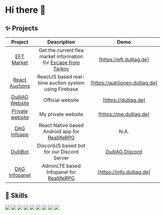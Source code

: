 # Hi there 👋

<!-- [![trophy](https://github-profile-trophy.vercel.app/?username=tklein1801&theme=flat&column=6&margin-w=15&margin-h=15)](https://github.com/ryo-ma/github-profile-trophy) -->

## :sparkles: Projects

|      Project      |                                          Description                                           |              Demo              |
| :---------------: | :--------------------------------------------------------------------------------------------: | :----------------------------: |
|   [EFT Market]    | Get the current flea market information for [Escape from Tarkov](https://escapefromtarkov.com) |    [https://eft.dulliag.de]    |
| [React Auctions]  |                     ReactJS based real-time auction system using Firebase                      | [https://auktionen.dulliag.de] |
| [DulliAG Website] |                                        Official website                                        |      [https://dulliag.de]      |
| [Private website] |                                       My private website                                       |    [https://me.dulliag.de]     |
|   [DAG Infoapp]   |            React Native based Android app for [ReallifeRPG](https://realliferpg.de)            |              N.A.              |
|    [DulliBot]     |                           DiscordJS based bot for our Discord Server                           |        [DulliAG Discord]       |
|  [DAG Infopanel]  |               AdminLTE based Infopanel for [ReallifeRPG](https://realliferpg.de)               |   [https://info.dulliag.de]    |

## :art: Skills

<img src="https://img.shields.io/badge/html5%20-%23E34F26.svg?&style=for-the-badge&logo=html5&logoColor=white"/> <img src="https://img.shields.io/badge/css3%20-%231572B6.svg?&style=for-the-badge&logo=css3&logoColor=white"/> <img src="https://img.shields.io/badge/javascript-%23F7DF1E.svg?&style=for-the-badge&logo=javascript&logoColor=black" /> <img src="https://img.shields.io/badge/php%20-%23777BB4.svg?&style=for-the-badge&logo=php&logoColor=white"/> <img src="https://img.shields.io/badge/react%20-%2320232a.svg?&style=for-the-badge&logo=react&logoColor=%2361DAFB"/> <img src="https://img.shields.io/badge/react_native%20-%2320232a.svg?&style=for-the-badge&logo=react&logoColor=%2361DAFB"/> <img src="https://img.shields.io/badge/bootstrap%20-%23563D7C.svg?&style=for-the-badge&logo=bootstrap&logoColor=white"/> <img src="https://img.shields.io/badge/jquery%20-%230769AD.svg?&style=for-the-badge&logo=jquery&logoColor=white"/> <img src="https://img.shields.io/badge/java%20-%23ED8B00.svg?&style=for-the-badge&logo=java&logoColor=white"/>

[eft market]: https://github.com/DulliAG/EFT-Marke
[https://eft.dulliag.de]: https://eft.dulliag.de
[react auctions]: https://github.com/tklein1801/React-Auctions
[https://auktionen.dulliag.de]: https://auktionen.dulliag.de
[dulliag website]: https://dulliag.de
[https://dulliag.de]: https://dulliag.de
[private website]: https://me.dulliag.de
[https://me.dulliag.de]: https://me.dulliag.de
[dag infoapp]: https://github.com/tklein1801/DAG-Infoapp
[dullibot]: https://github.com/tklein1801/DulliBot
[dulliag discord]: https://discord.gg/szQjjuH
[dag infopanel]: https://github.com/tklein1801/DAG-Infopanel
[https://info.dulliag.de]: https://info.dulliag.de
